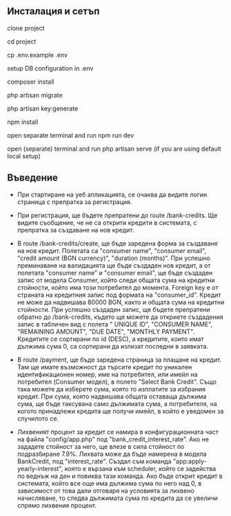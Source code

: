 ## Инсталация и сетъп

clone project

cd project

cp .env.example .env

setup DB configuration in .env

composer install

php artisan migrate

php artisan key:generate

npm install

open separate terminal and run npm run dev

open (separate) terminal and run php artisan serve (if you are using default local setup)

## Въведение

- При стартиране на уеб апликацията, се очаква да видите логин страница с препратка за регистрация.

- При регистрация, ще бъдете препратени до route /bank-credits. Ще видите съобщение, че не са открити кредити в системата,
с препратка за създаване на нов кредит.

- В route /bank-credits/creatе, ще бъде заредена форма за създаване на нов кредит. Полетата са "consumer name", "consumer email", "credit amount (BGN currency)", "duration (months)".
При успешно преминаване на валидацията ще бъде създаден нов кредит, а от полетата "consumer name" и "consumer email", ще бъде създаден запис от модела Consumer, който следи общата сума на кредитни стойности, който има този потребител до момента. Foreign key е от страната на кредитния запис под формата на "consumer_id". Кредит не може да надвишава 80000 BGN, както и общата сума на кредитни стойности. При успешно създаден запис, ще бъдете препратени обратно до /bank-credits, където ще можете да откриете създадения запис в табличен вид с полета " UNIQUE ID", "CONSUMER NAME", "REMAINING AMOUNT", "DUE DATE", "MONTHLY PAYMENT". Кредитите се сортирани по id (DESC), а кредитите, които имат дължима сума 0, са сортирани да излизат последни в заявката.

- В route /payment, ще бъде заредена страница за плащане на кредит. Там ще имате възможност да търсите кредит по уникален идентификационен номер, име на потребител, или имейл на потребител (Consumer модел), в полето "Select Bank Credit". Също така можете да изберете сума, която то изплатите за избрания кредит. При сума, която надвишава общата оставаща дължима сума, ще бъде таксувана само дължимата сума, а потребителя, на когото принадлежи кредита ще получи имейл, в който е уведомен за случилото се.

- Лихвеният процент за кредит се намира в конфигурационната част на файла "config/app.php" под "bank_credit_interest_rate". Ако не зададете стойност за него, ще влезе в сила стойност по подразбиране 7.9%. Лихвата може да бъде намерена в модела BankCredit, под "interest_rate". Създал съм команда "app:apply-yearly-interest", която е вързана към scheduler, който се задейства по веднъж на ден и повиква тази команда. Ако бъде открит кредит в системата, който все още има дължима сума по него над 0, в зависимост от това дали отговаря на условията за лихвено начисляване, то следва дължимата сума по кредита да се увеличи спрямо лихвения процент.

